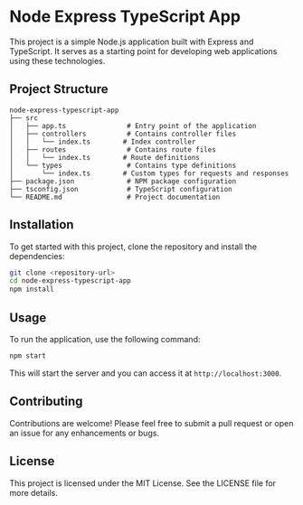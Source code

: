 # Node Express TypeScript App

This project is a simple Node.js application built with Express and TypeScript. It serves as a starting point for developing web applications using these technologies.

## Project Structure

```
node-express-typescript-app
├── src
│   ├── app.ts               # Entry point of the application
│   ├── controllers          # Contains controller files
│   │   └── index.ts        # Index controller
│   ├── routes               # Contains route files
│   │   └── index.ts        # Route definitions
│   └── types                # Contains type definitions
│       └── index.ts        # Custom types for requests and responses
├── package.json             # NPM package configuration
├── tsconfig.json            # TypeScript configuration
└── README.md                # Project documentation
```

## Installation

To get started with this project, clone the repository and install the dependencies:

```bash
git clone <repository-url>
cd node-express-typescript-app
npm install
```

## Usage

To run the application, use the following command:

```bash
npm start
```

This will start the server and you can access it at `http://localhost:3000`.

## Contributing

Contributions are welcome! Please feel free to submit a pull request or open an issue for any enhancements or bugs.

## License

This project is licensed under the MIT License. See the LICENSE file for more details.